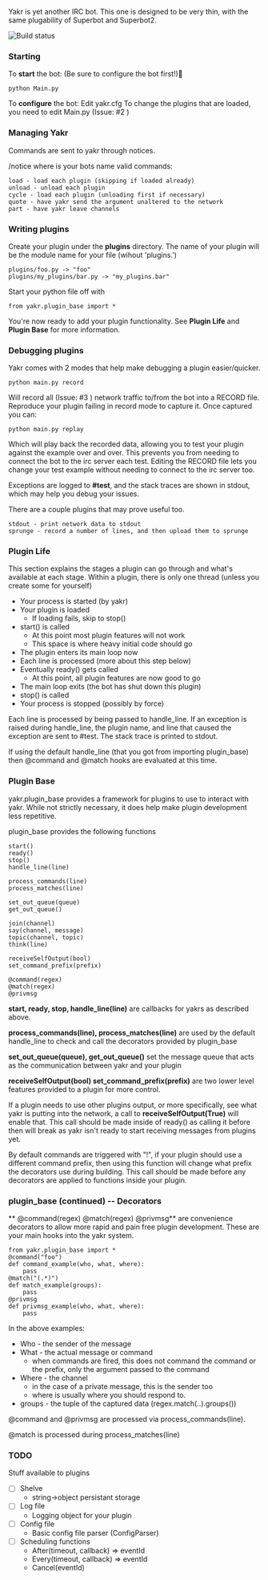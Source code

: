 Yakr is yet another IRC bot. This one is designed to be very thin, with the same plugability of Superbot and Superbot2.

![Build status](https://travis-ci.org/theepicsnail/Yakr.png)
### Starting

To **start** the bot:
(Be sure to configure the bot first!)

    python Main.py

To **configure** the bot:
Edit yakr.cfg
To change the plugins that are loaded, you need to edit Main.py (Issue: #2 )


### Managing Yakr

Commands are sent to yakr through notices.

/notice <bot> <command> <space separated arg list>
where <bot> is your bots name
valid commands:

    load - load each plugin (skipping if loaded already)
    unload - unload each plugin
    cycle - load each plugin (unloading first if necessary)
    quote - have yakr send the argument unaltered to the network
    part - have yakr leave channels


### Writing plugins

Create your plugin under the **plugins** directory.
The name of your plugin will be the module name for your file (wihout 'plugins.')

    plugins/foo.py -> "foo"
    plugins/my_plugins/bar.py -> "my_plugins.bar"

Start your python file off with 

    from yakr.plugin_base import *
    
You're now ready to add your plugin functionality. See **Plugin Life** and **Plugin Base** for more information.

### Debugging plugins

Yakr comes with 2 modes that help make debugging a plugin easier/quicker.

    python main.py record
    
Will record all (Issue: #3 ) network traffic to/from the bot into a RECORD file. 
Reproduce your plugin failing in record mode to capture it. Once captured you can:

    python main.py replay

Which will play back the recorded data, allowing you to test your plugin against the example over and over. 
This prevents you from needing to connect the bot to the irc server each test. 
Editing the RECORD file lets you change your test example without needing to connect to the irc server too.

Exceptions are logged to **#test**, and the stack traces are shown in stdout, which may help you debug your issues.

There are a couple plugins that may prove useful too.

    stdout - print network data to stdout
    sprunge - record a number of lines, and then upload them to sprunge


### Plugin Life

This section explains the stages a plugin can go through and what's available at each stage.
Within a plugin, there is only one thread (unless you create some for yourself)

* Your process is started (by yakr)
* Your plugin is loaded 
    * If loading fails, skip to stop()
* start() is called
    * At this point most plugin features will not work
    * This space is where heavy initial code should go
* The plugin enters its main loop now
* Each line is processed (more about this step below)
* Eventually ready() gets called
    * At this point, all plugin features are now good to go
* The main loop exits (the bot has shut down this plugin)
* stop() is called
* Your process is stopped (possibly by force)
 
Each line is processed by being passed to handle_line.
If an exception is raised during handle_line, the plugin name, and line that caused the exception are sent to #test. The stack trace is printed to stdout.

If using the default handle_line (that you got from importing plugin_base) then @command and @match hooks are evaluated at this time.

### Plugin Base
yakr.plugin_base provides a framework for plugins to use to interact with yakr. 
While not strictly necessary, it does help make plugin development less repetitive.

plugin_base provides the following functions

    start()
    ready()
    stop()
    handle_line(line)
    
    process_commands(line)
    process_matches(line)
    
    set_out_queue(queue)
    get_out_queue()
    
    join(channel)
    say(channel, message)
    topic(channel, topic)
    think(line)

    receiveSelfOutput(bool)
    set_command_prefix(prefix)
    
    @command(regex)
    @match(regex)
    @privmsg

**start, ready, stop, handle_line(line)** are callbacks for yakrs as described above.

**process_commands(line), process_matches(line)** are used by the default handle_line to check and call the decorators provided by plugin_base

**set_out_queue(queue), get_out_queue()** set the message queue that acts as the communication between yakr and your plugin

**receiveSelfOutput(bool) set_command_prefix(prefix)** are two lower level features provided to a plugin for more control. 

If a plugin needs to use other plugins output, or more specifically, see what yakr is putting into the network, a call to **receiveSelfOutput(True)** will enable that. This call should be made inside of ready() as calling it before then will break as yakr isn't ready to start receiving messages from plugins yet. 

By default commands are triggered with "!", if your plugin should use a different command prefix, then using this function will change what prefix the decorators use during building. This call should be made before any decorators are applied to functions inside your plugin. 

### plugin_base (continued) -- Decorators
** @command(regex) @match(regex) @privmsg** are convenience decorators to allow more rapid and pain free plugin development. These are your main hooks into the yakr system.

    from yakr.plugin_base import *
    @command("foo")
    def command_example(who, what, where):
        pass
    @match("(.*)")
    def match_example(groups):
        pass
    @privmsg
    def privmsg_example(who, what, where):
        pass

In the above examples:

* Who - the sender of the message
* What - the actual message or command
    * when commands are fired, this does not command the command or the prefix, only the argument passed to the command
* Where - the channel 
    * in the case of a private message, this is the sender too
    * where is usually where you should respond to.
* groups - the tuple of the captured data (regex.match(..).groups())

@command and @privmsg are processed via process_commands(line). 

@match is processed during process_matches(line)


### TODO
Stuff available to plugins
* [ ] Shelve
    * string->object persistant storage
* [ ] Log file
    * Logging object for your plugin 
* [ ] Config file
    * Basic config file parser (ConfigParser)
* [ ] Scheduling functions
    * After(timeout, callback) => eventId
    * Every(timeout, callback) => eventId
    * Cancel(eventId)

